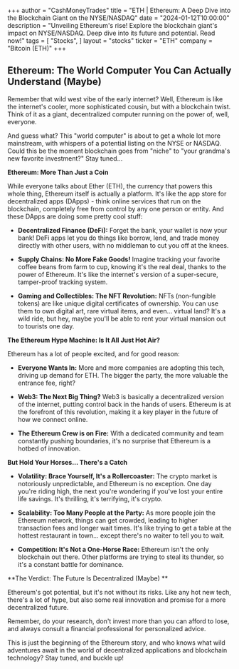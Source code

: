 +++
author = "CashMoneyTrades"
title = "ETH |  Ethereum: A Deep Dive into the Blockchain Giant on the NYSE/NASDAQ"
date = "2024-01-12T10:00:00"
description = "Unveiling Ethereum's rise! Explore the blockchain giant's impact on NYSE/NASDAQ. Deep dive into its future and potential. Read now!"
tags = [
"Stocks",
]
layout = "stocks"
ticker = "ETH"
company = "Bitcoin (ETH)"
+++
        


## Ethereum:  The World Computer You Can Actually Understand (Maybe)

Remember that wild west vibe of the early internet?  Well, Ethereum is like the internet's cooler, more sophisticated cousin,  but with a blockchain twist.  Think of it as a giant, decentralized computer running on the power of, well, everyone.  

And guess what?  This "world computer" is about to get a whole lot more mainstream, with whispers of a potential listing on the NYSE or NASDAQ.  Could this be the moment blockchain goes from "niche" to "your grandma's new favorite investment?"  Stay tuned...

**Ethereum:  More Than Just a Coin**

While everyone talks about Ether (ETH), the currency that powers this whole thing, Ethereum itself is actually a platform.  It's like the app store for decentralized apps (DApps) -  think online services that run on the blockchain, completely free from control by any one person or entity.  And these DApps are doing some pretty cool stuff:

* **Decentralized Finance (DeFi):** Forget the bank, your wallet is now your bank!  DeFi apps let you do things like borrow, lend, and trade money directly with other users, with no middleman to cut you off at the knees.

* **Supply Chains:  No More Fake Goods!**  Imagine tracking your favorite coffee beans from farm to cup, knowing it's the real deal, thanks to the power of Ethereum.  It's like the internet's version of a super-secure, tamper-proof tracking system.

* **Gaming and Collectibles:  The NFT Revolution:**  NFTs (non-fungible tokens) are like unique digital certificates of ownership.  You can use them to own digital art, rare virtual items, and even... virtual land?  It's a wild ride, but hey, maybe you'll be able to rent your virtual mansion out to tourists one day.

**The Ethereum Hype Machine:  Is It All Just Hot Air?**

Ethereum has a lot of people excited, and for good reason:

* **Everyone Wants In:** More and more companies are adopting this tech, driving up demand for ETH.  The bigger the party, the more valuable the entrance fee, right?

* **Web3:  The Next Big Thing?**   Web3 is basically a decentralized version of the internet, putting control back in the hands of users.  Ethereum is at the forefront of this revolution, making it a key player in the future of how we connect online.

* **The Ethereum Crew is on Fire:**  With a dedicated community and team constantly pushing boundaries,  it's no surprise that Ethereum is a hotbed of innovation.

**But Hold Your Horses...  There's a Catch**

* **Volatility:  Brace Yourself, It's a Rollercoaster:**  The crypto market is notoriously unpredictable, and Ethereum is no exception.  One day you're riding high, the next you're wondering if you've lost your entire life savings.  It's thrilling, it's terrifying, it's crypto.

* **Scalability:  Too Many People at the Party:**  As more people join the Ethereum network, things can get crowded, leading to higher transaction fees and longer wait times.  It's like trying to get a table at the hottest restaurant in town... except there's no waiter to tell you to wait.

* **Competition:  It's Not a One-Horse Race:**  Ethereum isn't the only blockchain out there.  Other platforms are trying to steal its thunder, so it's a constant battle for dominance.

**The Verdict:  The Future Is Decentralized (Maybe) **

Ethereum's got potential, but it's not without its risks.  Like any hot new tech, there's a lot of hype, but also some real innovation and promise for a more decentralized future.  

Remember, do your research, don't invest more than you can afford to lose, and always consult a financial professional for personalized advice. 

This is just the beginning of the Ethereum story, and who knows what wild adventures await in the world of decentralized applications and blockchain technology?  Stay tuned, and buckle up! 

        